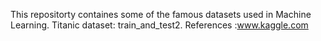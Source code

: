 This repositorty containes some of the famous datasets used in Machine Learning.
Titanic dataset: train_and_test2.
References :www.kaggle.com
